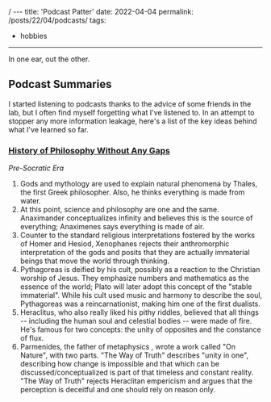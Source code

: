 / ---
title: 'Podcast Patter'
date: 2022-04-04
permalink: /posts/22/04/podcasts/
tags:
  - hobbies
---

In one ear, out the other.

## Podcast Summaries  

I started listening to podcasts thanks to the advice of some friends in the lab, but I often find myself forgetting what I've listened to. In an attempt to stopper any more information leakage, here's a list of the key ideas behind what I've learned so far.

### [History of Philosophy Without Any Gaps](https://historyofphilosophy.net/)
_Pre-Socratic Era_
1. Gods and mythology are used to explain natural phenomena by Thales, the first Greek philosopher. Also, he thinks everything is made from water.
2. At this point, science and philosophy are one and the same. Anaximander conceptualizes infinity and believes this is the source of everything; Anaximenes says everything is made of air.
3. Counter to the standard religious interpretations fostered by the works of Homer and Hesiod, Xenophanes rejects their anthromorphic interpretation of the gods and posits that they are actually immaterial beings that move the world through thinking.
4. Pythagoreas is deified by his cult, possibly as a reaction to the Christian worship of Jesus. They emphasize numbers and mathematics as the essence of the world; Plato will later adopt this concept of the "stable immaterial". While his cult used music and harmony to describe the soul, Pythagoreas was a reincarnationist, making him one of the first dualists.
5. Heraclitus, who also really liked his pithy riddles, believed that all things -- including the human soul and celestial bodies -- were made of fire. He's famous for two concepts: the unity of opposites and the constance of flux.
6. Parmenides, the father of metaphysics , wrote a work called "On Nature", with two parts. "The Way of Truth" describes "unity in one", describing how change is impossible and that which can be discussed/conceptualized is part of that timeless and constant reality. "The Way of Truth" rejects Heraclitan empericism and argues that the perception is deceitful and one should rely on reason only.
